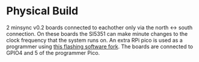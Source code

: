 # Physical Build

2 minsync v0.2 boards connected to eachother only via the north <-> south connection. On these boards the SI5351 can make minute changes to the clock frequency that the system runs on. An extra RPi pico is used as a programmer using [this flashing software fork](https://github.com/PietPtr/debugprobe-variable-swdio). The boards are connected to GPIO4 and 5 of the programmer Pico.